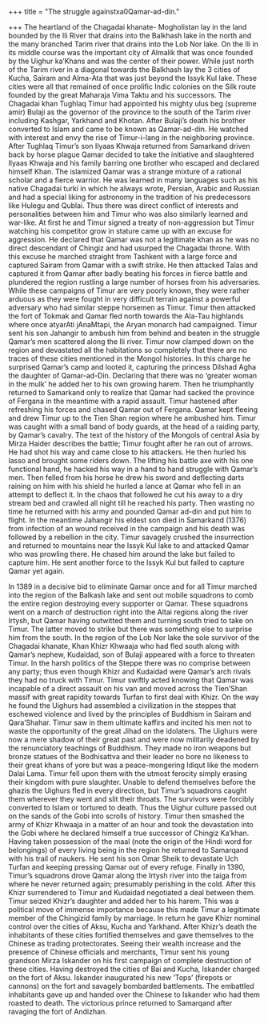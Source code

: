 +++
title = "The struggle againstxa0Qamar-ad-din."

+++
The heartland of the Chagadai khanate- Mogholistan lay in the land
bounded by the Ili River that drains into the Balkhash lake in the north
and the many branched Tarim river that drains into the Lob Nor lake. On
the Ili in its middle course was the important city of Almalik that was
once founded by the Uighur ka’Khans and was the center of their power.
While just north of the Tarim river in a diagonal towards the Balkhash
lay the 3 cities of Kucha, Sairam and Alma-Ata that was just beyond the
Issyk Kul lake. These cities were all that remained of once prolific
Indic colonies on the Silk route founded by the great Maharaja Vima
Taktu and his successors. The Chagadai khan Tughlaq Timur had appointed
his mighty ulus beg (supreme amir) Bulaji as the governor of the
province to the south of the Tarim river including Kashgar, Yarkhand and
Khotan. After Bulaji’s death his brother converted to Islam and came to
be known as Qamar-ad-din. He watched with interest and envy the rise of
Timur-i-lang in the neighboring province. After Tughlaq Timur’s son
Ilyaas Khwaja returned from Samarkand driven back by horse plague Qamar
decided to take the initiative and slaughtered Ilyaas Khwaja and his
family barring one brother who escaped and declared himself Khan. The
islamized Qamar was a strange mixture of a rational scholar and a fierce
warrior. He was learned in many languages such as his native Chagadai
turki in which he always wrote, Persian, Arabic and Russian and had a
special liking for astronomy in the tradition of his predecessors like
Hulegu and Qublai. Thus there was direct conflict of interests and
personalities between him and Timur who was also similarly learned and
war-like. At first he and Timur signed a treaty of non-aggression but
Timur watching his competitor grow in stature came up with an excuse for
aggression. He declared that Qamar was not a legitimate khan as he was
no direct descendant of Chingiz and had usurped the Chagadai throne.
With this excuse he marched straight from Tashkent with a large force
and captured Sairam from Qamar with a swift strike. He then attacked
Talas and captured it from Qamar after badly beating his forces in
fierce battle and plundered the region rustling a large number of horses
from his adversaries. While these campaigns of Timur are very poorly
known, they were rather arduous as they were fought in very difficult
terrain against a powerful adversary who had similar steppe horsemen as
Timur. Timur then attacked the fort of Tokmak and Qamar fled north
towards the Ala-Tau highlands where once atyarAti jAnaMtapi, the Aryan
monarch had campaigned. Timur sent his son Jahangir to ambush him from
behind and beaten in the struggle Qamar’s men scattered along the Ili
river. Timur now clamped down on the region and devastated all the
habitations so completely that there are no traces of these cities
mentioned in the Mongol histories. In this charge he surprised Qamar’s
camp and looted it, capturing the princess Dilshad Agha the daughter of
Qamar-ad-Din. Declaring that there was no ‘greater woman in the mulk’ he
added her to his own growing harem. Then he triumphantly returned to
Samarkand only to realize that Qamar had sacked the province of Fergana
in the meantime with a rapid assault. Timur hastened after refreshing
his forces and chased Qamar out of Fergana. Qamar kept fleeing and drew
Timur up to the Tien Shan region where he ambushed him. Timur was caught
with a small band of body guards, at the head of a raiding party, by
Qamar’s cavalry. The text of the history of the Mongols of central Asia
by Mirza Haider describes the battle; Timur fought after he ran out of
arrows. He had shot his way and came close to his attackers. He then
hurled his lasso and brought some riders down. The lifting his battle
axe with his one functional hand, he hacked his way in a hand to hand
struggle with Qamar’s men. Then felled from his horse he drew his sword
and deflecting darts raining on him with his shield he hurled a lance at
Qamar who fell in an attempt to deflect it. In the chaos that followed
he cut his away to a dry stream bed and crawled all night till he
reached his party. Then wasting no time he returned with his army and
pounded Qamar ad-din and put him to flight. In the meantime Jahangir his
eldest son died in Samarkand (1376) from infection of an wound received
in the campaign and his death was followed by a rebellion in the city.
Timur savagely crushed the insurrection and returned to mountains near
the Issyk Kul lake to and attacked Qamar who was prowling there. He
chased him around the lake but failed to capture him. He sent another
force to the Issyk Kul but failed to capture Qamar yet again.

In 1389 in a decisive bid to eliminate Qamar once and for all Timur
marched into the region of the Balkash lake and sent out mobile
squadrons to comb the entire region destroying every supporter or Qamar.
These squadrons went on a march of destruction right into the Altai
regions along the river Irtysh, but Qamar having outwitted them and
turning south tried to take on Timur. The latter moved to strike but
there was something else to surprise him from the south. In the region
of the Lob Nor lake the sole survivor of the Chagadai khanate, Khan
Khizr Khwaaja who had fled south along with Qamar’s nephew, Kudaidad,
son of Bulaji appeared with a force to threaten Timur. In the harsh
politics of the Steppe there was no comprise between any party; thus
even though Khizr and Kudaidad were Qamar’s arch rivals they had no
truck with Timur. Timur swiftly acted knowing that Qamar was incapable
of a direct assault on his van and moved across the Tien’Shan massif
with great rapidity towards Turfan to first deal with Khizr. On the way
he found the Uighurs had assembled a civilization in the steppes that
eschewed violence and lived by the principles of Buddhism in Sairam and
Qara’Shahar. Timur saw in them ultimate kaffirs and incited his men not
to waste the opportunity of the great Jihad on the idolaters. The
Uighurs were now a mere shadow of their great past and were now
militarily deadened by the renunciatory teachings of Buddhism. They made
no iron weapons but bronze statues of the Bodhisattva and their leader
no bore no likeness to their great khans of yore but was a
peace-mongering Idiqut like the modern Dalai Lama. Timur fell upon them
with the utmost ferocity simply erasing their kingdom with pure
slaughter. Unable to defend themselves before the ghazis the Uighurs
fled in every direction, but Timur’s squadrons caught them wherever they
went and slit their throats. The survivors were forcibly converted to
Islam or tortured to death. Thus the Uighur culture passed out on the
sands of the Gobi into scrolls of history. Timur then smashed the army
of Khizr Khwaaja in a matter of an hour and took the devastation into
the Gobi where he declared himself a true successor of Chingiz Ka’khan.
Having taken possession of the maal (note the origin of the Hindi word
for belongings) of every living being in the region he returned to
Samarqand with his trail of naukers. He sent his son Omar Sheik to
devastate Uch Turfan and keeping pressing Qamar out of every refuge.
Finally in 1390, Timur’s squadrons drove Qamar along the Irtysh river
into the taiga from where he never returned again; presumably perishing
in the cold. After this Khizr surrendered to Timur and Kudaidad
negotiated a deal between them. Timur seized Khizr’s daughter and added
her to his harem. This was a political move of immense importance
because this made Timur a legitimate member of the Chingizid family by
marriage. In return he gave Khizr nominal control over the cities of
Aksu, Kucha and Yarkhand. After Khizr’s death the inhabitants of these
cities fortified themselves and gave themselves to the Chinese as
trading protectorates. Seeing their wealth increase and the presence of
Chinese officials and merchants, Timur sent his young grandson Mirza
Iskander on his first campaign of complete destruction of these cities.
Having destroyed the cities of Bai and Kucha, Iskander charged on the
fort of Aksu. Iskander inaugurated his new ‘Tops’ (firepots or cannons)
on the fort and savagely bombarded battlements. The embattled
inhabitants gave up and handed over the Chinese to Iskander who had them
roasted to death. The victorious prince returned to Samarqand after
ravaging the fort of Andizhan.

